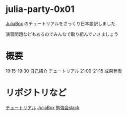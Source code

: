 # julia-party-0x01

[JuliaBox](https://www.juliabox.com) のチュートリアルをざっくり日本語訳しました.

演習問題などもあるのでみんなで取り組んでいきましょう

# 概要

19:15-19:30 自己紹介
チュートリアル
21:00-21:15 成果発表

# リポジトリなど

[チュートリアル](https://github.com/data-refinement/juliabox-tutorial/tree/master/intro-to-julia-JA)
[JuliaBox](https://www.juliabox.com)
[勉強会slack](https://data-refinement-invite.herokuapp.com/)
